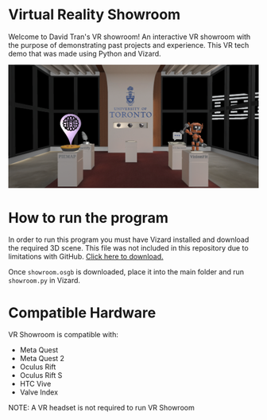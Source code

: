 # Virtual Reality Showroom
Welcome to David Tran's VR showroom! An interactive VR showroom with the purpose of demonstrating past projects and experience. This VR tech demo that was made using Python and Vizard.

![](https://github.com/davidtran001/VR-Showroom/blob/main/images/VRshowroom.png)

# How to run the program
In order to run this program you must have Vizard installed and download the required 3D scene. This file was not included in this repository due to limitations with GitHub.
[Click here to download.](https://drive.google.com/file/d/1Lp0q3m5QVug0ORsZ8ZXDfMh961S1nKyM/view?usp=sharing)

Once `showroom.osgb` is downloaded, place it into the main folder and run `showroom.py` in Vizard.

# Compatible Hardware
VR Showroom is compatible with:
- Meta Quest
- Meta Quest 2
- Oculus Rift
- Oculus Rift S
- HTC Vive
- Valve Index

NOTE: A VR headset is not required to run VR Showroom

